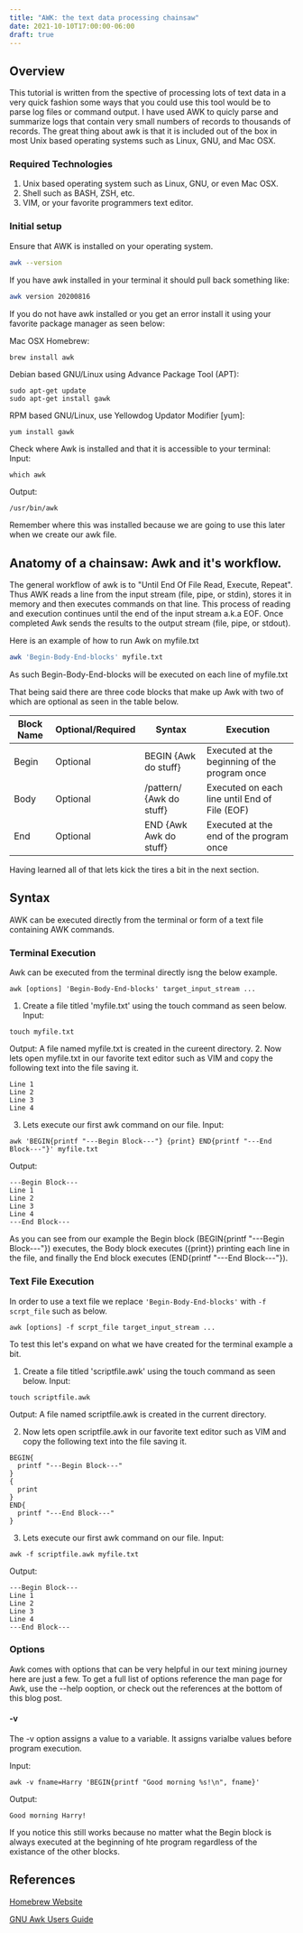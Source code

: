 ```yaml
---
title: "AWK: the text data processing chainsaw"
date: 2021-10-10T17:00:00-06:00
draft: true
---
```


## Overview
This tutorial is written from the spective of processing lots of text data in a very quick fashion some ways that you could use this tool would be to parse log files or command output. I have used AWK to quicly parse and summarize logs that contain very small numbers of records to thousands of records. The great thing about awk is that it is included out of the box in most Unix based operating systems such as Linux, GNU, and Mac OSX.

### Required Technologies

1. Unix based operating system such as Linux, GNU, or even Mac OSX.
2. Shell such as BASH, ZSH, etc.
3. VIM, or your favorite programmers text editor.

### Initial setup

Ensure that AWK is installed on your operating system.
```zsh
awk --version
```
If you have awk installed in your terminal it should pull back something like:
```zsh
awk version 20200816
```
If you do not have awk installed or you get an error install it using your favorite package manager as seen below:

Mac OSX Homebrew:
```bash
brew install awk
```
Debian based GNU/Linux using Advance Package Tool (APT):
```
sudo apt-get update
sudo apt-get install gawk
```

RPM based GNU/Linux, use Yellowdog Updator Modifier [yum]:
```
yum install gawk
```
Check where Awk is installed and that it is accessible to your terminal:
Input:
```
which awk
```
Output:
```
/usr/bin/awk
```
Remember where this was installed because we are going to use this later when we create our awk file.

## Anatomy of a chainsaw: Awk and it's workflow.

The general workflow of awk is to "Until End Of File Read, Execute, Repeat".
Thus AWK reads a line from the input stream (file, pipe, or stdin), stores it in memory and then executes commands on that line. 
This process of reading and execution continues until the end of the input stream a.k.a EOF. Once completed Awk sends the results to the output stream (file, pipe, or stdout). 

Here is an example of how to run Awk on myfile.txt
```zsh
awk 'Begin-Body-End-blocks' myfile.txt
```
As such Begin-Body-End-blocks will be executed on each line of myfile.txt

That being said there are three code blocks that make up Awk with two of which are optional as seen in the table below.

|Block Name|Optional/Required|Syntax|Execution|
|---------|--------|-----------|---------|
|Begin|Optional|BEGIN {Awk do stuff}|Executed at the beginning of the program once|
|Body|Optional|/pattern/ {Awk do stuff}|Executed on each line until End of File (EOF)|
|End|Optional|END {Awk Awk do stuff}|Executed at the end of the program once|

Having learned all of that lets kick the tires a bit in the next section.

## Syntax
AWK can be executed directly from the terminal or form of a text file containing AWK commands.

### Terminal Execution
Awk can be executed from the terminal directly isng the below example.
```
awk [options] 'Begin-Body-End-blocks' target_input_stream ...
```
1. Create a file titled 'myfile.txt' using the touch command as seen below.
Input:
```shell
touch myfile.txt
```
Output:
A file named myfile.txt is created in the cureent directory.
2. Now lets open myfile.txt in our favorite text editor such as VIM and copy the following text into the file saving it.
```shell
Line 1
Line 2
Line 3
Line 4
```
3. Lets execute our first awk command on our file.
Input:
```shell
awk 'BEGIN{printf "---Begin Block---"} {print} END{printf "---End Block---"}' myfile.txt
```
Output:
```shell
---Begin Block---
Line 1
Line 2
Line 3
Line 4
---End Block---
```
As you can see from our example the Begin block (BEGIN{printf "---Begin Block---"}) executes, the Body block executes ({print}) printing each line in the file, and finally the End block executes (END{printf "---End Block---"}).

### Text File Execution
In order to use a text file we replace ```'Begin-Body-End-blocks'``` with ```-f scrpt_file``` such as below.
```
awk [options] -f scrpt_file target_input_stream ...
```
To test this let's expand on what we have created for the terminal example a bit. 

1. Create a file titled 'scriptfile.awk' using the touch command as seen below.
Input:
```shell
touch scriptfile.awk
```
Output:
A file named scriptfile.awk is created in the current directory.

2. Now lets open scriptfile.awk in our favorite text editor such as VIM and copy the following text into the file saving it.
```shell
BEGIN{
  printf "---Begin Block---"
}
{
  print
}
END{
  printf "---End Block---"
}
```
3. Lets execute our first awk command on our file.
Input:
```shell
awk -f scriptfile.awk myfile.txt
```
Output:
```shell
---Begin Block---
Line 1
Line 2
Line 3
Line 4
---End Block---
```
### Options
Awk comes with options that can be very helpful in our text mining journey here are just a few. To get a full list of options reference the man page for Awk, use the --help ooption, or check out the references at the bottom of this blog post.

#### -v

The -v option assigns a value to a variable. It assigns varialbe values before program execution.

Input:
```
awk -v fname=Harry 'BEGIN{printf "Good morning %s!\n", fname}'
```
Output:
```
Good morning Harry!
```
If you notice this still works because no matter what the Begin block is always executed at the beginning of hte program regardless of the existance of the other blocks.






## References

[Homebrew Website](https://brew.sh/ "Homebrew Website")

[GNU Awk Users Guide](https://www.gnu.org/software/gawk/manual/gawk.html#Regexp "GNU Awk Users Guide")
